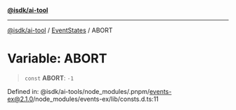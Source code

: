 [**@isdk/ai-tool**](../../../README.md)

***

[@isdk/ai-tool](../../../globals.md) / [EventStates](../README.md) / ABORT

# Variable: ABORT

> `const` **ABORT**: `-1`

Defined in: @isdk/ai-tools/node\_modules/.pnpm/events-ex@2.1.0/node\_modules/events-ex/lib/consts.d.ts:11
